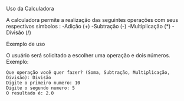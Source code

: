   Uso da Calculadora

A calculadora permite a realização das seguintes operações com seus respectivos simbolos :
  -Adição (+)
  -Subtração (-)
  -Multiplicação (*)
  -Divisão (/)

  Exemplo de uso

O usuário será solicitado a escolher uma operação e dois números. Exemplo:

    Que operação você quer fazer? (Soma, Subtração, Multiplicação, Divisão): Divisão
    Digite o primeiro numero: 10
    Digite o segundo numero: 5
    O resultado é: 2.0

